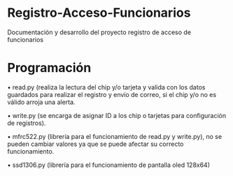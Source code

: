 # Registro-Acceso-Funcionarios
Documentación y desarrollo del proyecto registro de acceso de funcionarios

#  Programación
• read.py (realiza la lectura del chip y/o tarjeta y valida con los datos guardados para realizar el registro y envío de correo, si el chip y/o no es válido arroja una alerta.

•	write.py (se encarga de asignar ID a los chip o tarjetas para configuración de registros).

•	mfrc522.py (librería para el funcionamiento de read.py y write.py), no se pueden cambiar valores ya que se puede afectar su correcto funcionamiento.

•	ssd1306.py (librería para el funcionamiento de pantalla oled 128x64)



